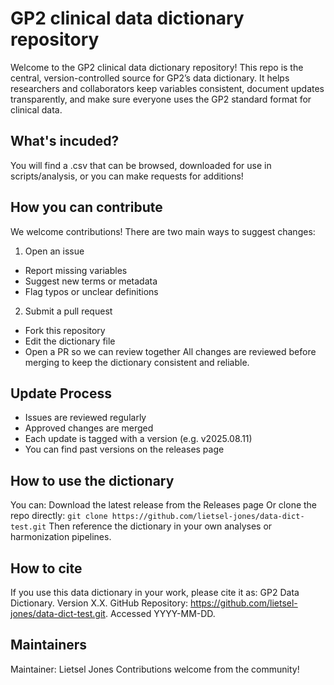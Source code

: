 # GP2 clinical data dictionary repository
Welcome to the GP2 clinical data dictionary repository!
This repo is the central, version-controlled source for GP2’s data dictionary.
It helps researchers and collaborators keep variables consistent, document updates transparently, and make sure everyone uses the GP2 standard format for clinical data.

## What's incuded?
You will find a .csv that can be browsed, downloaded for use in scripts/analysis, or you can make requests for additions!

## How you can contribute
We welcome contributions! There are two main ways to suggest changes:
1.  Open an issue
*  Report missing variables
*  Suggest new terms or metadata
*  Flag typos or unclear definitions
2.  Submit a pull request
*  Fork this repository
*  Edit the dictionary file
*  Open a PR so we can review together
All changes are reviewed before merging to keep the dictionary consistent and reliable.

## Update Process
*  Issues are reviewed regularly
*  Approved changes are merged
*  Each update is tagged with a version (e.g. v2025.08.11)
*  You can find past versions on the releases page

## How to use the dictionary
You can:
Download the latest release from the Releases page
Or clone the repo directly:
```git clone https://github.com/lietsel-jones/data-dict-test.git```
Then reference the dictionary in your own analyses or harmonization pipelines.

## How to cite
If you use this data dictionary in your work, please cite it as:
GP2 Data Dictionary. Version X.X. GitHub Repository: https://github.com/lietsel-jones/data-dict-test.git. Accessed YYYY-MM-DD.

## Maintainers
Maintainer: Lietsel Jones
Contributions welcome from the community!
